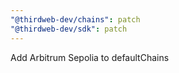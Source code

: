 ```yaml
---
"@thirdweb-dev/chains": patch
"@thirdweb-dev/sdk": patch
---
```


Add Arbitrum Sepolia to defaultChains
